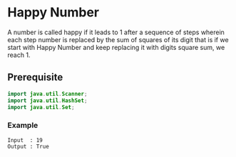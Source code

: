 # Happy Number
A number is called happy if it leads to 1 after a sequence of steps wherein each step number is replaced by the sum of squares of its digit that is if we start with Happy Number and keep replacing it with digits square sum, we reach 1.
## Prerequisite
```java
import java.util.Scanner;
import java.util.HashSet;
import java.util.Set;
```
### Example
```
Input  : 19
Output : True
```